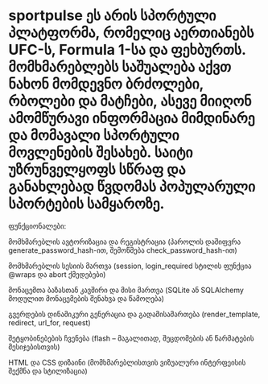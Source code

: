 # sportpulse ეს არის სპორტული პლატფორმა, რომელიც აერთიანებს UFC-ს, Formula 1-სა და ფეხბურთს. მომხმარებლებს საშუალება აქვთ ნახონ მომდევნო ბრძოლები, რბოლები და მატჩები, ასევე მიიღონ ამომწურავი ინფორმაცია მიმდინარე და მომავალი სპორტული მოვლენების შესახებ. საიტი უზრუნველყოფს სწრაფ და განახლებად წვდომას პოპულარული სპორტების სამყაროზე.

ფუნქციონალები:

მომხმარებლის ავტორიზაცია და რეგისტრაცია
(პაროლის დაშიფვრა generate_password_hash-ით, შემოწმება check_password_hash-ით)

მომხმარებლის სესიის მართვა
(session, login_required სტილის ფუნქცია @wraps და abort ქმედებები)

მონაცემთა ბაზასთან კავშირი და მისი მართვა
(SQLite ან SQLAlchemy მოდულით მონაცემების შენახვა და წამოღება)

გვერდების დინამიკური გენერაცია და გადამისამართება
(render_template, redirect, url_for, request)

შეტყობინებების ჩვენება
(flash – მაგალითად, შეცდომების ან წარმატების მესიჯებისთვის)

HTML და CSS დიზაინი
(მომხმარებლისთვის ვიზუალური ინტერფეისის შექმნა და სტილიზაცია)

